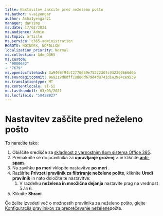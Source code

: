 ```yaml
---
title: Nastavitev zaščite pred neželeno pošto
ms.author: v-aiyengar
author: AshaIyengar21
manager: dansimp
ms.date: 17/02/2021
ms.audience: Admin
ms.topic: article
ms.service: o365-administration
ROBOTS: NOINDEX, NOFOLLOW
localization_priority: Normal
ms.collection: Adm_O365
ms.custom:
- "9000682"
- "7679"
ms.openlocfilehash: 3a9408f94b72770669e75272307c932303666d6b
ms.sourcegitcommit: 969219d6dff18d86d679d4d8741d1e39e4ce9539
ms.translationtype: MT
ms.contentlocale: sl-SI
ms.lasthandoff: 03/03/2021
ms.locfileid: "50428027"
---
```

# <a name="set-up-an-anti-spam-protection"></a>Nastavitev zaščite pred neželeno pošto

To naredite tako:

1. Obiščite središče za [skladnost z varnostnim &om sistema Office 365](https://go.microsoft.com/fwlink/p/?linkid=2077143).
1. Premaknite se do pravilnika za **upravljanje groženj**  >  in kliknite **[anti-spam](https://go.microsoft.com/fwlink/p/?linkid=2077143)**.
1. Na zavihku **po meri** vklopite nastavitve **po meri** .
1. Razširite **Privzeti pravilnik za filtriranje neželene pošte**, kliknite **Uredi pravilnik** in nato določite te nastavitve:
    1. V razdelku **neželena in množična dejanja** nastavite prag na vrednost 5 ali 6.
1. Kliknite **Shrani**.

Če želite izvedeti več o možnostih pravilnika za neželeno pošto, glejte [Konfiguracija pravilnikov za preprečevanje neželene](https://go.microsoft.com/fwlink/?linkid=2092051)pošte.

